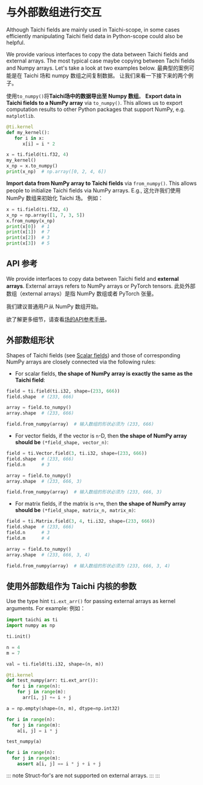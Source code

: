 # 与外部数组进行交互

Although Taichi fields are mainly used in Taichi-scope, in some cases efficiently manipulating Taichi field data in Python-scope could also be helpful.

We provide various interfaces to copy the data between Taichi fields and external arrays. The most typical case maybe copying between Tachi fields and Numpy arrays. Let\'s take a look at two examples below. 最典型的案例可能是在 Taichi 场和 numpy 数组之间复制数据。 让我们来看一下接下来的两个例子。

使用`to_numpy()`将**Taichi场中的数据导出至 Numpy 数组**。 **Export data in Taichi fields to a NumPy array** via `to_numpy()`. This allows us to export computation results to other Python packages that support NumPy, e.g. `matplotlib`.

```python {8}
@ti.kernel
def my_kernel():
   for i in x:
      x[i] = i * 2

x = ti.field(ti.f32, 4)
my_kernel()
x_np = x.to_numpy()
print(x_np)  # np.array([0, 2, 4, 6])
```

**Import data from NumPy array to Taichi fields** via `from_numpy()`. This allows people to initialize Taichi fields via NumPy arrays. E.g., 这允许我们使用 NumPy 数组来初始化 Taichi 场。 例如：

```python {3}
x = ti.field(ti.f32, 4)
x_np = np.array([1, 7, 3, 5])
x.from_numpy(x_np)
print(x[0])  # 1
print(x[1])  # 7
print(x[2])  # 3
print(x[3])  # 5
```

## API 参考

We provide interfaces to copy data between Taichi field and **external arrays**. External arrays refers to NumPy arrays or PyTorch tensors. 此处外部数组（external arrays）是指 NumPy 数组或者 PyTorch 张量。

我们建议普通用户从 NumPy 数组开始。

欲了解更多细节，请查看[场的API参考手册](../api/field.md)。

## 外部数组形状

Shapes of Taichi fields (see [Scalar fields](../api/scalar_field.md)) and those of corresponding NumPy arrays are closely connected via the following rules:

- For scalar fields, **the shape of NumPy array is exactly the same as the Taichi field**:

```python
field = ti.field(ti.i32, shape=(233, 666))
field.shape  # (233, 666)

array = field.to_numpy()
array.shape  # (233, 666)

field.from_numpy(array)  # 输入数组的形状必须为 (233, 666)
```

- For vector fields, if the vector is `n`-D, then **the shape of NumPy array should be** `(*field_shape, vector_n)`:

```python
field = ti.Vector.field(3, ti.i32, shape=(233, 666))
field.shape  # (233, 666)
field.n      # 3

array = field.to_numpy()
array.shape  # (233, 666, 3)

field.from_numpy(array)  # 输入数组的形状必须为 (233, 666, 3)
```

- For matrix fields, if the matrix is `n*m`, then **the shape of NumPy array should be** `(*field_shape, matrix_n, matrix_m)`:

```python
field = ti.Matrix.field(3, 4, ti.i32, shape=(233, 666))
field.shape  # (233, 666)
field.n      # 3
field.m      # 4

array = field.to_numpy()
array.shape  # (233, 666, 3, 4)

field.from_numpy(array)  # 输入数组的形状必须为 (233, 666, 3, 4)
```

## 使用外部数组作为 Taichi 内核的参数

Use the type hint `ti.ext_arr()` for passing external arrays as kernel arguments. For example: 例如：

```python {12}
import taichi as ti
import numpy as np

ti.init()

n = 4
m = 7

val = ti.field(ti.i32, shape=(n, m))

@ti.kernel
def test_numpy(arr: ti.ext_arr()):
  for i in range(n):
    for j in range(m):
      arr[i, j] += i + j

a = np.empty(shape=(n, m), dtype=np.int32)

for i in range(n):
  for j in range(m):
    a[i, j] = i * j

test_numpy(a)

for i in range(n):
  for j in range(m):
    assert a[i, j] == i * j + i + j
```

::: note
Struct-for\'s are not supported on external arrays. :::
:::
